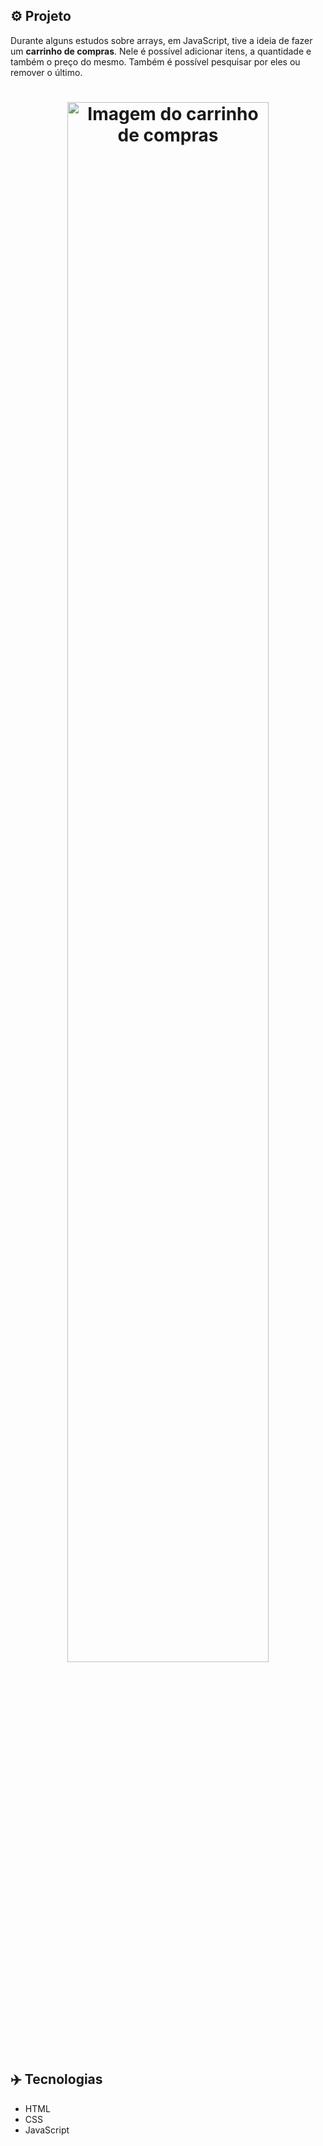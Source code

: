 ## ⚙️ Projeto
Durante alguns estudos sobre arrays, em JavaScript, tive a ideia de fazer um **carrinho de compras**. Nele é possível adicionar itens, a quantidade e também o preço do mesmo. Também é possível pesquisar por eles ou remover o último.

<h1 align="center">
  <img alt="Imagem do carrinho de compras" src="https://i.imgur.com/BDaP2Iv.png" width="80%" maxwidth="720px"> 
</h1>

## ✈️ Tecnologias
- HTML
- CSS
- JavaScript